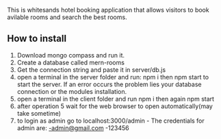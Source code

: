 This is whitesands hotel booking application that allows visitors to book avilable rooms and search the best rooms.

How to install
-------------------
1. Download mongo compass and run it.
2. Create a database called mern-rooms
3. Get the connection string and paste it in server/db.js
4. open a terminal in the server folder and run:  npm i then npm start to start the server. If an error occurs the problem lies your database connection or the modules installation.
5. open a terminal in the client folder and run npm i then again npm start
6. after operation 5 wait for the web browser to open automatically(may take sometime)
7. to login as admin go to localhost:3000/admin - The credentials for admin are: 
        -admin@gmail.com
        -123456